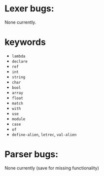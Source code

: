 # Lexer bugs:

None currently.

# keywords

- `lambda`
- `declare`
- `ref`
- `int`
- `string`
- `char`
- `bool`
- `array`
- `float`
- `match`
- `with`
- `use`
- `module`
- `case`
- `of`
- `define-alien`, `letrec`, `val-alien`

# Parser bugs:

None currently (save for missing functionality)
